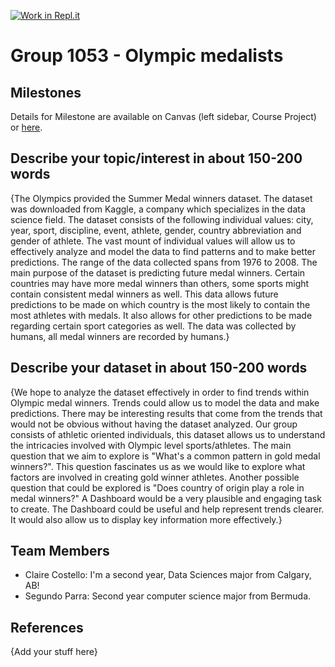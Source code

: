 [![Work in Repl.it](https://classroom.github.com/assets/work-in-replit-14baed9a392b3a25080506f3b7b6d57f295ec2978f6f33ec97e36a161684cbe9.svg)](https://classroom.github.com/online_ide?assignment_repo_id=369173&assignment_repo_type=GroupAssignmentRepo)
# Group 1053 - Olympic medalists 

## Milestones

Details for Milestone are available on Canvas (left sidebar, Course Project) or [here](https://firas.moosvi.com/courses/data301/project/milestone01.html).

## Describe your topic/interest in about 150-200 words

{The Olympics provided the Summer Medal winners dataset. The dataset was downloaded from Kaggle, a company which specializes in the data science field. The dataset consists of the following individual values: city, year, sport, discipline, event, athlete, gender, country abbreviation and gender of athlete. The vast mount of individual values will allow us to effectively analyze and model the data to find patterns and to make better predictions. The range of the data collected spans from 1976 to 2008. The main purpose of the dataset is predicting future medal winners. Certain countries may have more medal winners than others, some sports might contain consistent medal winners as well. This data allows future predictions to be made on which country is the most likely to contain the most athletes with medals. It also allows for other predictions to be made regarding certain sport categories as well. The data was collected by humans, all medal winners are recorded by humans.}

## Describe your dataset in about 150-200 words

{We hope to analyze the dataset effectively in order to find trends within Olympic medal winners. Trends could allow us to model the data and make predictions. There may be interesting results that come from the trends that would not be obvious without having the dataset analyzed. Our group consists of athletic oriented individuals, this dataset allows us to understand the intricacies involved with Olympic level sports/athletes. The main question that we aim to explore is "What's a common pattern in gold medal winners?". This question fascinates us as we would like to explore what factors are involved in creating gold winner athletes. Another possible question that could be explored is "Does country of origin play a role in medal winners?" A Dashboard would be a very plausible and engaging task to create. The Dashboard could be useful and help represent trends clearer. It would also allow us to display key information more effectively.}

## Team Members

- Claire Costello: I'm a second year, Data Sciences major from Calgary, AB!
- Segundo Parra: Second year computer science major from Bermuda.

## References

{Add your stuff here}
